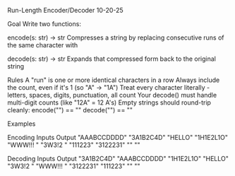 Run-Length Encoder/Decoder          10-20-25

Goal
Write two functions:

encode(s: str) -> str
Compresses a string by replacing consecutive runs of the same character with <count><char>

decode(s: str) -> str
Expands that compressed form back to the original string

Rules
A "run" is one or more identical characters in a row
Always include the count, even if it's 1 (so "A" -> "1A")
Treat every character literally - letters, spaces, digits, punctuation, all count
Your decode() must handle multi-digit counts (like "12A" = 12 A's)
Empty strings should round-trip cleanly:
encode("") == ""
decode("") == ""

Examples

Encoding
Inputs             Output
"AAABCCDDDD"       "3A1B2C4D"
"HELLO"            "1H1E2L1O"
"WWW!!!  "         "3W3!2 "
"111223"           "3122231"
""                 ""

Decoding
Inputs             Output
"3A1B2C4D"         "AAABCCDDDD"
"1H1E2L1O"         "HELLO"
"3W3!2 "           "WWW!!!  "
"3122231"          "111223"
""                 ""